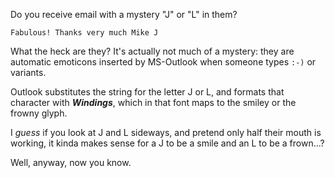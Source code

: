 <!-- 
.. title: What are those J and L characters in email?
.. slug: what-are-those-j-and-l-characters-in-email
.. date: 2015-05-28 09:52:13 UTC+10:00
.. tags: tip, emoticon, characters
.. category: 
.. link: 
.. description: 
.. type: text
-->

Do you receive email with a mystery "J" or "L" in them?

```
Fabulous! Thanks very much Mike J
```

What the heck are they?  It's actually not much of a mystery: they are
automatic emoticons inserted by MS-Outlook when someone types `:-)` or
variants.

Outlook substitutes the string for the letter J or L, and formats that
character with ***Windings***, which in that font maps to the smiley
or the frowny glyph.

I *guess* if you look at J and L sideways, and pretend only half their
mouth is working, it kinda makes sense for a J to be a smile and an L
to be a frown...?

Well, anyway, now you know.
